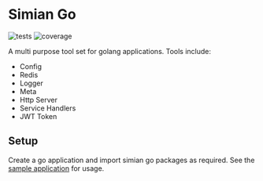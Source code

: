 # Simian Go

![tests](https://github.com/simiancreative/simiango/workflows/CI/badge.svg)
![coverage](https://seriesci.com/simiancreative/simiango/series/master/coverage.svg)

A multi purpose tool set for golang applications. Tools include:

- Config
- Redis
- Logger
- Meta
- Http Server
- Service Handlers
- JWT Token

## Setup

Create a go application and import simian go packages as required. See the
[sample application](https://github.com/simiancreative/simiango/blob/master/sample/main.go)
for usage.

